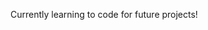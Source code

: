 Currently learning to code for future projects!

<!---
TownGrass/TownGrass is a ✨ special ✨ repository because its `README.md` (this file) appears on your GitHub profile.
You can click the Preview link to take a look at your changes.
--->
